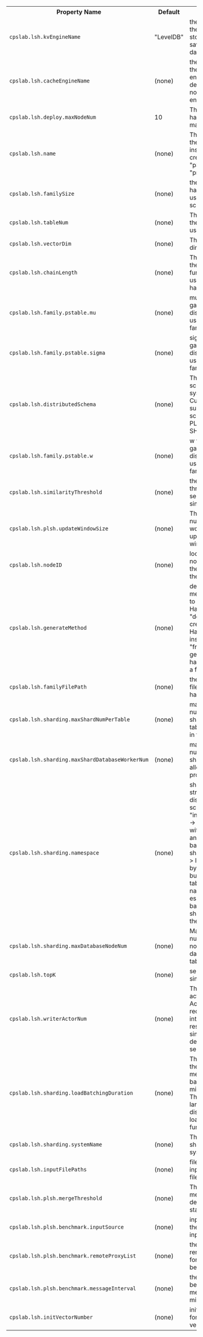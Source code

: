 
<table class="table">
<tr><th>Property Name</th><th>Default</th><th>Meaning</th></tr>
<tr>
  <td><code>cpslab.lsh.kvEngineName</code></td>
  <td>"LevelDB"</td>
  <td>
	the name of the key value store engine saving LSH data. 
  </td>  
</tr>
<tr>
  <td><code>cpslab.lsh.cacheEngineName</code></td>
  <td>(none)</td>
  <td>
  	the name of the cache engine. by default, there is no cache engine
  </td>  
</tr>
<tr>
  <td><code>cpslab.lsh.deploy.maxNodeNum</code></td>
  <td>10</td>
  <td>
	The number of handlers per machine.
  </td>  
</tr>
<tr>
  <td><code>cpslab.lsh.name</code></td>
  <td>(none)</td>
  <td>
	The name of the lsh instance to create. "pStable", "precalculated"
  </td>  
</tr>
<tr>
  <td><code>cpslab.lsh.familySize</code></td>
  <td>(none)</td>
  <td>
	the size of the hash family used in LSH schema.
  </td>  
</tr>
<tr>
  <td><code>cpslab.lsh.tableNum</code></td>
  <td>(none)</td>
  <td>
	The number of the hash tables used in LSH.
  </td>  
</tr>
<tr>
  <td><code>cpslab.lsh.vectorDim</code></td>
  <td>(none)</td>
  <td>
	The vector dimensionality.
  </td>  
</tr>
<tr>
  <td><code>cpslab.lsh.chainLength</code></td>
  <td>(none)</td>
  <td>
	The length of the hash functions chain used in each hash table.
  </td>  
</tr>

<tr>
  <td><code>cpslab.lsh.family.pstable.mu</code></td>
  <td>(none)</td>
  <td>
	mu value for gaussian distribution used in pstable family.
  </td>  
</tr>
<tr>
  <td><code>cpslab.lsh.family.pstable.sigma</code></td>
  <td>(none)</td>
  <td>
	sigma value for gaussian distribution used in pstable family.
  </td>  
</tr>
<tr>
  <td><code>cpslab.lsh.distributedSchema</code></td>
  <td>(none)</td>
  <td>
	The distributed schema of the system. Currently support schemas: PLSH, SHARDING. 
  </td>  
</tr>
<tr>
  <td><code>cpslab.lsh.family.pstable.w</code></td>
  <td>(none)</td>
  <td>
	w value for gaussian distribution used in pstable family.
  </td>  
</tr>
<tr>
  <td><code>cpslab.lsh.similarityThreshold</code></td>
  <td>(none)</td>
  <td>
	the global threshold to select the most similar vectors.
  </td>  
</tr>
<tr>
  <td><code>cpslab.lsh.plsh.updateWindowSize</code></td>
  <td>(none)</td>
  <td>
	The maximum number of workers in update window.
  </td>  
</tr>
<tr>
  <td><code>cpslab.lsh.nodeID</code></td>
  <td>(none)</td>
  <td>
	localID of the node, used as the baseline of the worker ID.
  </td>  
</tr>
<tr>
  <td><code>cpslab.lsh.generateMethod</code></td>
  <td>(none)</td>
  <td>
	defining the method on how to generate HashFamily; "default" -> create new HashFamily instance, 
	"fromfile" -> generate a hashchain from a fixed file
  </td>  
</tr>
<tr>
  <td><code>cpslab.lsh.familyFilePath</code></td>
  <td>(none)</td>
  <td>
	the path of the file defining the hash family</td>
</tr>
<tr>
  <td><code>cpslab.lsh.sharding.maxShardNumPerTable</code></td>
  <td>(none)</td>
  <td>
	maximum number of shards *per table* allowed in the system
  </td>  
</tr>
<tr>
  <td><code>cpslab.lsh.sharding.maxShardDatabaseWorkerNum</code></td>
  <td>(none)</td>
  <td>
	maximum number of shard worker allowed in each process
  </td>
</tr>
<tr>
  <td><code>cpslab.lsh.sharding.namespace</code></td>
  <td>(none)</td>
  <td>
	sharding strategy of distributed LSH schema; 
	"independent" -> load balance with table first and then load balance with shardID
	"flat" -> load balance by making all buckets in all tables in a flat namespace; essentially it's balance with shard first and then on table
  </td>
</tr>
<tr>
  <td><code>cpslab.lsh.sharding.maxDatabaseNodeNum</code></td>
  <td>(none)</td>
  <td>
	Maximum number of nodes storing data for the table.
  </td>
</tr>
<tr>
  <td><code>cpslab.lsh.topK</code></td>
  <td>(none)</td>
  <td>
	select topK similar vectors.
  </td>
</tr>
<tr>
  <td><code>cpslab.lsh.writerActorNum</code></td>
  <td>(none)</td>
  <td>
  	The number of actors per Actor System receiving the intermediate results of similarity detection and send to clients.
  </td>
</tr>
<tr>
  <td><code>cpslab.lsh.sharding.loadBatchingDuration</code></td>
  <td>(none)</td>
  <td>
  	The length of the duration for message batching, in milliseconds. The values no larger than 0 disables the load batching functionality.
  </td>
</tr>
<tr>
  <td><code>cpslab.lsh.sharding.systemName</code></td>
  <td>(none)</td>
  <td>The name of sharding system.</td>
</tr>
<tr>
  <td><code>cpslab.lsh.inputFilePaths</code></td>
  <td>(none)</td>
  <td>file paths of the input vector file; </td>
</tr>
<tr>
  <td><code>cpslab.lsh.plsh.mergeThreshold</code></td>
  <td>(none)</td>
  <td>Threshold for merging the delta table to static table.</td>
</tr>
<tr>
  <td><code>cpslab.lsh.plsh.benchmark.inputSource</code></td>
  <td>(none)</td>
  <td>input source of the benchmark input</td>
</tr>
<tr>
  <td><code>cpslab.lsh.plsh.benchmark.remoteProxyList</code></td>
  <td>(none)</td>
  <td>the list of the remote proxies for benchmarking</td>
</tr>
<tr>
  <td><code>cpslab.lsh.plsh.benchmark.messageInterval</code></td>
  <td>(none)</td>
  <td>the interval between two messages, in milliseconds</td>
</tr>
<tr>
  <td><code>cpslab.lsh.initVectorNumber</code></td>
  <td>(none)</td>
  <td>init space size for storing vector</td>
</tr>
</table>